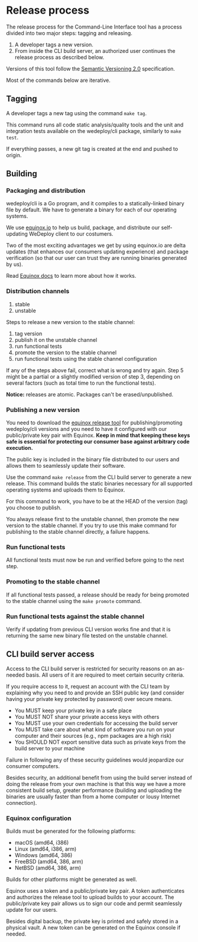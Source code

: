 # Release process
The release process for the Command-Line Interface tool has a process divided into two major steps: tagging and releasing.

1. A developer tags a new version.
2. From inside the CLI build server, an authorized user continues the release process as described below.

Versions of this tool follow the [Semantic Versioning 2.0](http://www.semver.org/) specification.

Most of the commands below are iterative.

## Tagging
A developer tags a new tag using the command `make tag`.

This command runs all code static analysis/quality tools and the unit and integration tests available on the wedeploy/cli package, similarly to `make test`.

If everything passes, a new git tag is created at the end and pushed to origin.

## Building

### Packaging and distribution
wedeploy/cli is a Go program, and it compiles to a statically-linked binary file by default. We have to generate a binary for each of our operating systems.

We use [equinox.io](https://equinox.io) to help us build, package, and distribute our self-updating WeDeploy client to our costumers.

Two of the most exciting advantages we get by using equinox.io are delta updates (that enhances our consumers updating experience) and package verification (so that our user can trust they are running binaries generated by us).

Read [Equinox docs](https://equinox.io/docs) to learn more about how it works.

### Distribution channels
1. stable
2. unstable

Steps to release a new version to the stable channel:
1. tag version
2. publish it on the unstable channel
3. run functional tests
4. promote the version to the stable channel
5. run functional tests using the stable channel configuration

If any of the steps above fail, correct what is wrong and try again. Step 5 might be a partial or a slightly modified version of step 3, depending on several factors (such as total time to run the functional tests).

**Notice:** releases are atomic. Packages can't be erased/unpublished.

### Publishing a new version
You need to download the [equinox release tool](https://dl.equinox.io/equinox/release-tool/stable) for publishing/promoting wedeploy/cli versions and you need to have it configured with our public/private key pair with Equinox. **Keep in mind that keeping these keys safe is essential for protecting our consumer base against arbitrary code execution.**

The public key is included in the binary file distributed to our users and allows them to seamlessly update their software.

Use the command `make release` from the CLI build server to generate a new release. This command builds the static binaries necessary for all supported operating systems and uploads them to Equinox.

For this command to work, you have to be at the HEAD of the version (tag) you choose to publish.

You always release first to the unstable channel, then promote the new version to the stable channel. If you try to use this make command for publishing to the stable channel directly, a failure happens.

### Run functional tests
All functional tests must now be run and verified before going to the next step.

### Promoting to the stable channel
If all functional tests passed, a release should be ready for being promoted to the stable channel using the `make promote` command.

### Run functional tests against the stable channel
Verify if updating from previous CLI version works fine and that it is returning the same new binary file tested on the unstable channel.

## CLI build server access
Access to the CLI build server is restricted for security reasons on an as-needed basis. All users of it are required to meet certain security criteria.

If you require access to it, request an account with the CLI team by explaining why you need to and provide an SSH public key (and consider having your private key protected by password) over secure means.

* You MUST keep your private key in a safe place
* You MUST NOT share your private access keys with others
* You MUST use your own credentials for accessing the build server
* You MUST take care about what kind of software you run on your computer and their sources (e.g., npm packages are a high risk)
* You SHOULD NOT export sensitive data such as private keys from the build server to your machine

Failure in following any of these security guidelines would jeopardize our consumer computers.

Besides security, an additional benefit from using the build server instead of doing the release from your own machine is that this way we have a more consistent build setup, greater performance (building and uploading the binaries are usually faster than from a home computer or lousy Internet connection).

### Equinox configuration
Builds must be generated for the following platforms:

* macOS (amd64, i386)
* Linux (amd64, i386, arm)
* Windows (amd64, 386)
* FreeBSD (amd64, 386, arm)
* NetBSD (amd64, 386, arm)

Builds for other platforms might be generated as well.

Equinox uses a token and a public/private key pair. A token authenticates and authorizes the release tool to upload builds to your account. The public/private key pair allows us to sign our code and permit seamlessly update for our users.

Besides digital backup, the private key is printed and safely stored in a physical vault. A new token can be generated on the Equinox console if needed.
